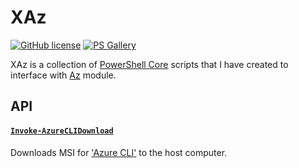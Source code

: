# XAz

[![GitHub license](https://img.shields.io/badge/license-MIT-blue.svg)](https://github.com/marckassay/XAz/blob/master/LICENSE)
[![PS Gallery](https://img.shields.io/badge/install-PS%20Gallery-blue.svg)](https://www.powershellgallery.com/packages/XAz/)

XAz is a collection of [PowerShell Core](https://docs.microsoft.com/en-us/powershell/) scripts that I have created to interface with [Az](https://docs.microsoft.com/en-us/powershell/azure/overview?view=azps-2.5.0) module.

## API

#### [`Invoke-AzureCLIDownload`](https://github.com/marckassay/XAz/blob/0.0.1/docs/Invoke-AzureCLIDownload.md)

Downloads MSI for ['Azure CLI'](https://docs.microsoft.com/en-us/cli/azure/?view=azure-cli-latest) to the host computer.